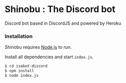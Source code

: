 # Shinobu : The Discord bot 

Discord bot based in DiscordJS and powered by Heroku

### Installation

Shinobu requires [Node.js](https://nodejs.org/) to run.

Install all dependencies and start `index.js`.

```sh
$ cd isabot-discord
$ npm install
$ node index.js
```